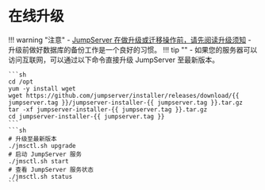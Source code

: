 # 在线升级

!!! warning "注意"
    - [JumpServer 在做升级或迁移操作前，请先阅读升级须知](../upgrade_notice.md)
    - 升级前做好数据库的备份工作是一个良好的习惯。
!!! tip ""
    - 如果您的服务器可以访问互联网，可以通过以下命令直接升级 JumpServer 至最新版本。

    ```sh
    cd /opt
    yum -y install wget
    wget https://github.com/jumpserver/installer/releases/download/{{ jumpserver.tag }}/jumpserver-installer-{{ jumpserver.tag }}.tar.gz
    tar -xf jumpserver-installer-{{ jumpserver.tag }}.tar.gz
    cd jumpserver-installer-{{ jumpserver.tag }}
    ```
    ```sh
    # 升级至最新版本
    ./jmsctl.sh upgrade
    # 启动 JumpServer 服务
    ./jmsctl.sh start
    # 查看 JumpServer 服务状态
    ./jmsctl.sh status
    ```
